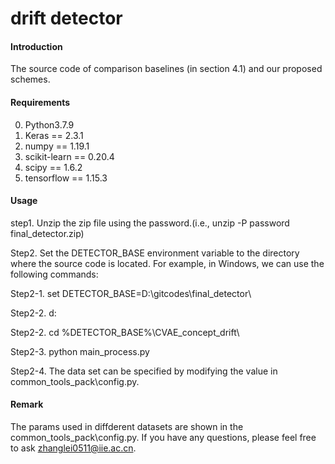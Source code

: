# drift detector

#### Introduction
The source code of comparison baselines (in section 4.1) and our proposed schemes.

#### Requirements
0. Python3.7.9
1. Keras == 2.3.1
2. numpy == 1.19.1
3. scikit-learn == 0.20.4
4. scipy == 1.6.2
5. tensorflow == 1.15.3

#### Usage
step1. Unzip the zip file using the password.(i.e., unzip -P password final_detector.zip)

Step2. Set the DETECTOR_BASE environment variable to the directory where the source code is located. For example, in Windows, we can use the following commands:

Step2-1. set DETECTOR_BASE=D:\gitcodes\final_detector\

Step2-2. d:

Step2-2. cd %DETECTOR_BASE%\CVAE_concept_drift\

Step2-3. python main_process.py

Step2-4. The data set can be specified by modifying the value in common_tools_pack\config.py.

#### Remark
The params used in diffderent datasets are shown in the common_tools_pack\config.py. If you have any questions, please feel free to ask zhanglei0511@iie.ac.cn.
